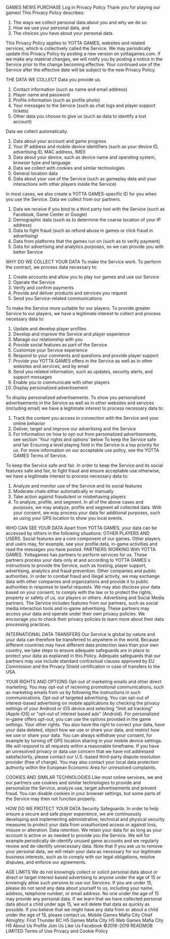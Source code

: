 GAMES
NEWS
PURCHASE
Log in
Privacy Policy
Thank you for playing our games! This Privacy Policy describes:
1. The ways we collect personal data about you and why we do so
2. How we use your personal data, and
3. The choices you have about your personal data.

This Privacy Policy applies to YOTTA GAMES, websites and related services, which is collectively called the Service. We may periodically update this Privacy Policy by posting a new version on yottagames.com. If we make any material changes, we will notify you by posting a notice in the Service prior to the change becoming effective. Your continued use of the Service after the effective date will be subject to the new Privacy Policy.

THE DATA WE COLLECT
Data you provide us.
1. Contact information (such as name and email address)
2. Player name and password
3. Profile information (such as profile photo)
4. Your messages to the Service (such as chat logs and player support tickets)
5. Other data you choose to give us (such as data to identify a lost account)

Data we collect automatically.
1. Data about your account and game progress
2. Your IP address and mobile device identifiers (such as your device ID, advertising ID, MAC address, IMEI)
3. Data about your device, such as device name and operating system, browser type and language
4. Data we collect with cookies and similar technologies
5. General location data
6. Data about your use of the Service (such as gameplay data and your interactions with other players inside the Service)

In most cases, we also create a YOTTA GAMES-specific ID for you when you use the Service.
Data we collect from our partners.
1. Data we receive if you bind to a third party tool with the Service (such as Facebook, Game Center or Google)
2. Demographic data (such as to determine the coarse location of your IP address)
3. Data to fight fraud (such as refund abuse in games or click fraud in advertising)
4. Data from platforms that the games run on (such as to verify payment)
5. Data for advertising and analytics purposes, so we can provide you with better Service

WHY DO WE COLLECT YOUR DATA
To make the Service work.
To perform the contract, we process data necessary to:
1. Create accounts and allow you to play our games and use our Service
2. Operate the Service
3. Verify and confirm payments
4. Provide and deliver products and services you request
5. Send you Service-related communications

To make the Service more suitable for our players.
To provide greater Service to our players, we have a legitimate interest to collect and process necessary data to:
1. Update and develop player profiles
2. Develop and improve the Service and player experience
3. Manage our relationship with you
4. Provide social features as part of the Service
5. Customize your Service experience
6. Respond to your comments and questions and provide player support
7. Provide you YOTTA GAMES offers in the Service as well as in other websites and services, and by email
8. Send you related information, such as updates, security alerts, and support messages
9. Enable you to communicate with other players
10. Display personalized advertisement

To display personalized advertisements.
To show you personalized advertisements in the Service as well as in other websites and services (including email) we have a legitimate interest to process necessary data to:
1. Track the content you access in connection with the Service and your online behavior
2. Deliver, target and improve our advertising and the Service
3. For information on how to opt-out from personalized advertisements, see section 'Your rights and options' below
To keep the Service safe and fair Ensuring a level playing field in the Service is a top priority for us. For more information on our acceptable use policy, see the YOTTA GAMES Terms of Service.

To keep the Service safe and fair.
In order to keep the Service and its social features safe and fair, to fight fraud and ensure acceptable use otherwise, we have a legitimate interest to process necessary data to:
1. Analyze and monitor use of the Service and its social features
2. Moderate chats either automatically or manually
3. Take action against fraudulent or misbehaving players
4. To analyze, profile, and segment.
In all of the above cases and purposes, we may analyze, profile and segment all collected data.
With your consent, we may process your data for additional purposes, such as using your GPS location to show you local events.

WHO CAN SEE YOUR DATA
Apart from YOTTA GAMES, your data can be accessed by others in the following situations:
OTHER PLAYERS AND USERS.
Social features are a core component of our games. Other players and users may, for example, see your profile data, in-game activities and read the messages you have posted.
PARTNERS WORKING With YOTTA GAMES.
Yottagames has partners to perform services for us. These partners process your data only at and according to YOTTA GAMES´s instructions to provide the Service, such as hosting, player support, advertising, analytics and fraud prevention.
Other companies and public authorities.
In order to combat fraud and illegal activity, we may exchange data with other companies and organizations and provide it to public authorities in response to lawful requests.
We may also disclose your data based on your consent, to comply with the law or to protect the rights, property or safety of us, our players or others.
Advertising and Social Media partners.
The Service includes features from our partners, such as social media interaction tools and in-game advertising. These partners may access your data and operate under their own privacy policies. We encourage you to check their privacy policies to learn more about their data processing practices.

INTERNATIONAL DATA TRANSFERS
Our Service is global by nature and your data can therefore be transferred to anywhere in the world. Because different countries may have different data protection laws than your own country, we take steps to ensure adequate safeguards are in place to protect your data as explained in this Policy. Adequate safeguards that our partners may use include standard contractual clauses approved by EU Commission and the Privacy Shield certification in case of transfers to the USA.

YOUR RIGHTS AND OPTIONS
Opt-out of marketing emails and other direct marketing.
You may opt-out of receiving promotional communications, such as marketing emails from us by following the instructions in such communications.
Opt-out of targeted advertising.
You can opt-out of interest-based advertising on mobile applications by checking the privacy settings of your Android or iOS device and selecting "limit ad tracking" (Apple iOS) or "opt-out of interest based ads" (Android).
For personalized in-game offers opt-out, you can use the options provided in the game settings.
Your other rights.
You also have the right to correct your data, have your data deleted, object how we use or share your data, and restrict how we use or share your data. You can always withdraw your consent, for example by turning off GPS location sharing in your mobile device settings.
We will respond to all requests within a reasonable timeframe. If you have an unresolved privacy or data use concern that we have not addressed satisfactorily, please contact our U.S.-based third-party dispute resolution provider (free of charge). You may also contact your local data protection authority within the European Economic Area for unresolved complaints.

COOKIES AND SIMILAR TECHNOLOGIES
Like most online services, we and our partners use cookies and similar technologies to provide and personalize the Service, analyze use, target advertisements and prevent fraud. You can disable cookies in your browser settings, but some parts of the Service may then not function properly.

HOW DO WE PROTECT YOUR DATA
Security Safeguards.
In order to help ensure a secure and safe player experience, we are continuously developing and implementing administrative, technical and physical security measures to protect your data from unauthorized access or against loss, misuse or alteration.
Data retention.
We retain your data for as long as your account is active or as needed to provide you the Service. We will for example periodically de-identify unused game accounts and we regularly review and de-identify unnecessary data.
Note that if you ask us to remove your personal data, we will retain your data as necessary for our legitimate business interests, such as to comply with our legal obligations, resolve disputes, and enforce our agreements.

AGE LIMITS
We do not knowingly collect or solicit personal data about or direct or target interest based advertising to anyone under the age of 15 or knowingly allow such persons to use our Services. If you are under 15, please do not send any data about yourself to us, including your name, address, telephone number, or email address. No one under the age of 15 may provide any personal data. If we learn that we have collected personal data about a child under age 15, we will delete that data as quickly as possible. If you believe that we might have any data from or about a child under the age of 15, please contact us.
Mobile Games
Mafia City
Chief Almighty: First Thunder BC
H5 Games
Mafia City H5
Web Games
Mafia City H5
About Us
Profile
Join Us
Like Us
Facebook
©2016-2019 READMOB LIMITED Terms of Use Privacy and Cookie Policy